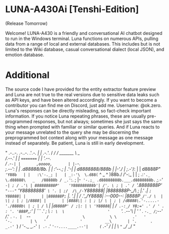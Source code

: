 # LUNA-A430Ai [Tenshi-Edition]

(Release Tomorrow)

Welcome! LUNA-A430 is a friendly and conversational AI chatbot designed to run in the Windows terminal. Luna functions on numerous APIs, pulling data from a range of local and external databases. This includes but is not limited to the Wiki database, casual conversational dialect (local JSON), and emotion database. 
# Additional

The source code I have provided for the entity extractor feature preview and Luna are not true to the real versions due to sensitive data leaks such as API keys, and have been altered accordingly. If you want to become a contributor you can find me on Discord, just add me. Username: @ok.zero. Luna's responses can be directly misleading, so fact-check important information. If you notice Luna repeating phrases, these are usually pre-programmed responses, but not always; sometimes she just says the same thing when prompted with familiar or similar queries. And if Luna reacts to your message unrelated to the query she may be discerning the preprogrammed bot context along with your message as one message instead of separately. Be patient, Luna is still in early development.

"
        .-..-.                     .-..-.
     .'_.-.  |                   |  .-._'.
    /    _/ /       _______       \ \_    \
   /.--.' | |      `=======`      | | '.--.\
  /   .-`-| |       ,ooooo,       | |-`-.   \
 ;.--':   | |     .d88888/8b.     | |   :'--.;
|    _\.'-| |    d8888888/888b    | |-'./_    |
;_.-'/:   | |   d8888P"`  'Y88b   | |   :\'-._;
|   | _:-'\  \.d88(` ^ _ ^  )88b./  /'-:_ |   |
;  .:` '._ \.d88888\   _   /88888b / _.' `:.  ;
|-` '-.;_ .d88888888b.___.d8888888b.` _;.-' `-|
; / .'\ | 888888888P'    'Y888888888b'| /'. \ ;
| .' / `'.8888888P' `"---"` 'Y88888888'` \ '. |
;/  /\_/-`Y888888|           |8888888P-\_/\  \;
 |.' .| `; Y88888| |       | |888888P;` |. '.|
 |  / \.'\_/Y8888| :--000--: |8888P`_/'./ \  |
  \| ; | ; |/8888| |       | |8888\| : | ; |/
   \ | ; | /d8888\.'-.....-'./8888b\ | ; | /
    `\ | |`d8888P' / ;|: | \ 'Y88888`| | /`
     .-:_/ Y8;=' .' / ' . : '. '888P`\_:'
     |  \```      .'  ;     \    `:
      \  \                   '     `'.
   .--'\  |  '         '       .      `-._
  /`;--' /_.'          .                  `-.
  |  `--`        /               \           \
   \       .'   '                 '-.        |
    \   '               '          __\       |
     '.      .                 _.-'  `)     /
       '-._                _.-' `| .-`   _.'
           `'--....____.--'|     (`  _.-'
                    /  | |  \     `"`
                    \__/ \__/
"
